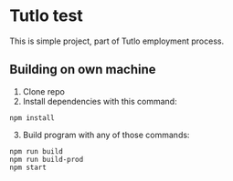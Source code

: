 # Tutlo test

This is simple project, part of Tutlo employment process.

## Building on own machine 
1. Clone repo
2. Install dependencies with this command:
```
npm install
```
3. Build program with any of those commands:
```
npm run build
npm run build-prod
npm start
```